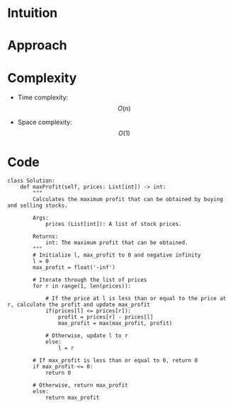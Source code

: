 # Intuition

<!-- Describe your first thoughts on how to solve this problem. -->

# Approach

<!-- Describe your approach to solving the problem. -->

# Complexity

- Time complexity: $$O(n)$$
<!-- Add your time complexity here, e.g. $$O(n)$$ -->

- Space complexity: $$O(1)$$
<!-- Add your space complexity here, e.g. $$O(n)$$ -->

# Code

```python3 []
class Solution:
    def maxProfit(self, prices: List[int]) -> int:
        """
        Calculates the maximum profit that can be obtained by buying and selling stocks.

        Args:
            prices (List[int]): A list of stock prices.

        Returns:
            int: The maximum profit that can be obtained.
        """
        # Initialize l, max_profit to 0 and negative infinity
        l = 0
        max_profit = float('-inf')

        # Iterate through the list of prices
        for r in range(1, len(prices)):

            # If the price at l is less than or equal to the price at r, calculate the profit and update max_profit
            if(prices[l] <= prices[r]):
                profit = prices[r] - prices[l]
                max_profit = max(max_profit, profit)

            # Otherwise, update l to r
            else:
                l = r

        # If max_profit is less than or equal to 0, return 0
        if max_profit <= 0:
            return 0

        # Otherwise, return max_profit
        else:
            return max_profit
```
